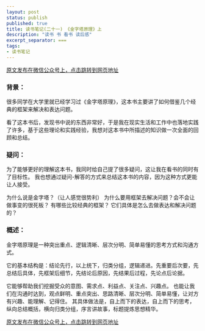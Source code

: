 ```yaml
---
layout: post
status: publish
published: true
title: 读书笔记(二十一) 《金字塔原理》上
description: "读书 书 看书 读后感"
excerpt_separator: ===
tags:
- 读书笔记
---
```



[原文发布在微信公众号上，点击跳转到网页地址](https://mp.weixin.qq.com/s?__biz=MzU1ODY1ODY2NA==&mid=2247484575&idx=1&sn=2d34a8dbcfb9c1210fa3e0ae5b0c13fb&chksm=fc226198cb55e88e892b31fa217da8e11e8eb6bfbcbd74805e610b706f69c4e776cb7da9b40f&token=673219380&lang=zh_CN#rd)

### 背景：

很多同学在大学里就已经学习过《金字塔原理》，这本书主要讲了如何借鉴几个经典的框架来解决和表达问题。

看了这本书后，发现书中说的东西非常好，于是我在现实生活和工作中也落地实践了许多，基于这些理论和实践经验，我想对这本书中所描述的知识做一次全面的回顾和总结。

### 疑问：

为了能够更好的理解这本书，我同时给自己提了很多疑问，这让我在看书的同时有了目标性。
我也想通过疑问-解答的方式来总结这本书的内容，因为这种方式更能让人接受。

为什么说是金字塔？（让人感觉很势利）
为什么要用框架去解决问题？会不会让做事变的很死板？
有哪些比较经典的框架？
它们具体是怎么去做表达和解决问题的？

### 概述：

金字塔原理是一种突出重点、逻辑清晰、层次分明、简单易懂的思考方式和沟通方式。

它的基本结构是：结论先行，以上统下，归类分组，逻辑递进。先重要后次要，先总结后具体，先框架后细节，先结论后原因，先结果后过程，先论点后论据。

它能够帮助我们挖掘受众的意图、需求点、利益点、关注点、兴趣点。
也能让我们在沟通时达到，观点鲜明、重点突出、思路清晰、层次分明、简单易懂，让对方有兴趣、能理解、记得住。
其具体做法是，自上而下的表达，自上而下的思考，纵向总结概括，横向归类分组，序言讲故事，标题提炼思想精华。


[原文发布在微信公众号上，点击跳转到网页地址](https://mp.weixin.qq.com/s?__biz=MzU1ODY1ODY2NA==&mid=2247484575&idx=1&sn=2d34a8dbcfb9c1210fa3e0ae5b0c13fb&chksm=fc226198cb55e88e892b31fa217da8e11e8eb6bfbcbd74805e610b706f69c4e776cb7da9b40f&token=673219380&lang=zh_CN#rd)

